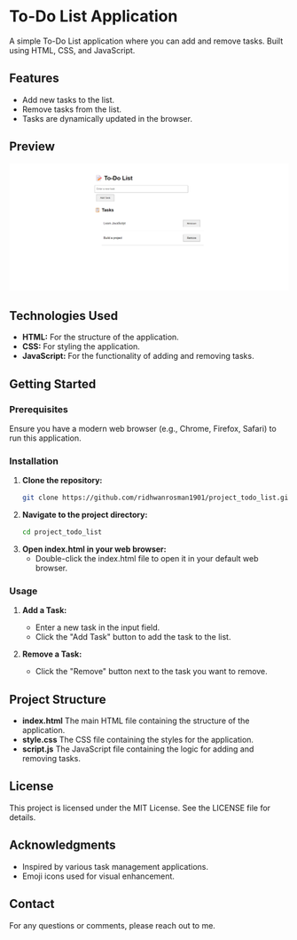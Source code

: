 # To-Do List Application

A simple To-Do List application where you can add and remove tasks. Built using HTML, CSS, and JavaScript.

## Features

- Add new tasks to the list.
- Remove tasks from the list.
- Tasks are dynamically updated in the browser.

## Preview
![preview!](/preview.png)

## Technologies Used

- **HTML:** For the structure of the application.
- **CSS:** For styling the application.
- **JavaScript:** For the functionality of adding and removing tasks.

## Getting Started

### Prerequisites

Ensure you have a modern web browser (e.g., Chrome, Firefox, Safari) to run this application.

### Installation

1. **Clone the repository:**
   ```bash
   git clone https://github.com/ridhwanrosman1901/project_todo_list.git

2. **Navigate to the project directory:**
   ```bash
   cd project_todo_list

3. **Open index.html in your web browser:**
   - Double-click the index.html file to open it in your default web browser.

### Usage

1. **Add a Task:**
   - Enter a new task in the input field.
   - Click the "Add Task" button to add the task to the list.

2. **Remove a Task:**
   - Click the "Remove" button next to the task you want to remove.

## Project Structure

- **index.html** The main HTML file containing the structure of the application.
- **style.css** The CSS file containing the styles for the application.
- **script.js** The JavaScript file containing the logic for adding and removing tasks.

## License

This project is licensed under the MIT License. See the LICENSE file for details.

## Acknowledgments

- Inspired by various task management applications.
- Emoji icons used for visual enhancement.

## Contact
For any questions or comments, please reach out to me.
